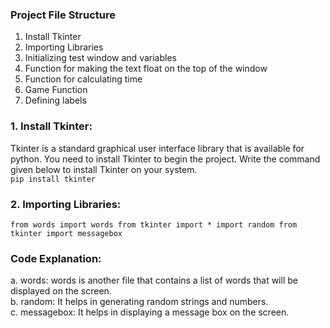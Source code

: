 ### Project File Structure
1. Install Tkinter <br>
2. Importing Libraries<br>
3. Initializing test window and variables<br>
4. Function for making the text float on the top of the window<br>
5. Function for calculating time<br>
6. Game Function<br>
7. Defining labels<br>

### 1. Install Tkinter:
Tkinter is a standard graphical user interface library that is available for python. You need to install Tkinter to begin the project. 
Write the command given below to install Tkinter on your system.<br>
`pip install tkinter`

### 2. Importing Libraries:
`from words import words
from tkinter import *
import random
from tkinter import messagebox`

### Code Explanation:

a. words: words is another file that contains a list of words that will be displayed on the screen.<br>
b. random: It helps in generating random strings and numbers.<br>
c. messagebox: It helps in displaying a message box on the screen.<br>
